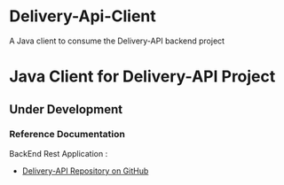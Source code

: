 # Delivery-Api-Client
A Java client to consume the Delivery-API backend project

# Java Client for Delivery-API Project

## Under Development

### Reference Documentation

BackEnd Rest Application :

* [Delivery-API Repository on GitHub](https://github.com/ccs1201/Delivery-API)

